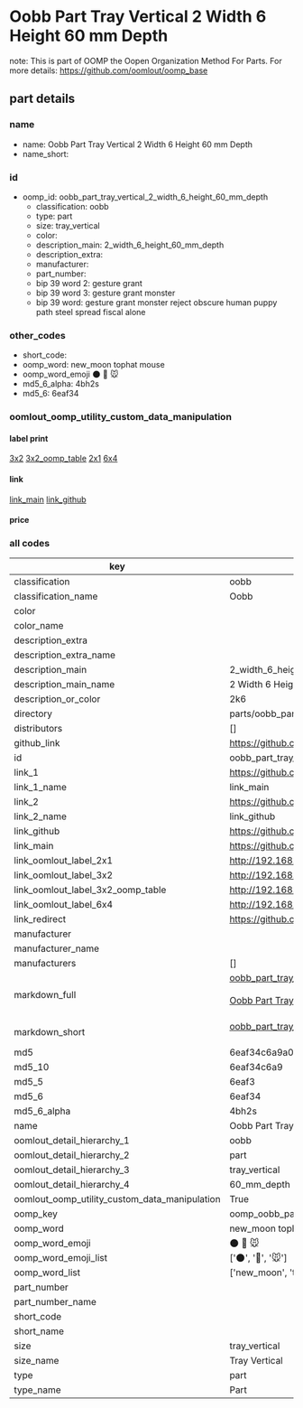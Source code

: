 # Oobb Part Tray Vertical 2 Width 6 Height 60 mm Depth  

note: This is part of OOMP the Oopen Organization Method For Parts. For more details: https://github.com/oomlout/oomp_base

##  part details
  







### name
* name: Oobb Part Tray Vertical 2 Width 6 Height 60 mm Depth
* name_short: 
### id
* oomp_id: oobb_part_tray_vertical_2_width_6_height_60_mm_depth
  * classification: oobb
  * type: part
  * size: tray_vertical
  * color: 
  * description_main: 2_width_6_height_60_mm_depth
  * description_extra: 
  * manufacturer: 
  * part_number: 
  * bip 39 word 2: gesture grant
  * bip 39 word 3: gesture grant monster
  * bip 39 word: gesture grant monster reject obscure human puppy path steel spread fiscal alone

### other_codes
* short_code: 
* oomp_word: new_moon tophat mouse
* oomp_word_emoji :new_moon: :tophat: :mouse:
* md5_6_alpha: 4bh2s
* md5_6: 6eaf34






### oomlout_oomp_utility_custom_data_manipulation
#### label print
[3x2](http://192.168.1.245:1112/?label=oomp%204bh2s)
[3x2_oomp_table](http://192.168.1.108:1112/?label=oomp%204bh2s)
[2x1](http://192.168.1.242:1112/?label=oomp%204bh2s)
[6x4](http://192.168.1.55:1112/?label=oomp%204bh2s)    

#### link

[link_main](https://github.com/oomlout/oomlout_oomp_version_1_messy/tree/main/parts/oobb_part_tray_vertical_2_width_6_height_60_mm_depth) [link_github](https://github.com/oomlout/oomlout_oomp_version_1_messy/tree/main/parts/oobb_part_tray_vertical_2_width_6_height_60_mm_depth)                             

#### price







### all codes 
| key | value |  
| --- | --- |  
| classification | oobb |  
| classification_name | Oobb |  
| color |  |  
| color_name |  |  
| description_extra |  |  
| description_extra_name |  |  
| description_main | 2_width_6_height_60_mm_depth |  
| description_main_name | 2 Width 6 Height 60 mm Depth |  
| description_or_color | 2k6 |  
| directory | parts/oobb_part_tray_vertical_2_width_6_height_60_mm_depth |  
| distributors | [] |  
| github_link | https://github.com/oomlout/oomlout_oomp_part_src/tree/main/parts/oobb_part_tray_vertical_2_width_6_height_60_mm_depth |  
| id | oobb_part_tray_vertical_2_width_6_height_60_mm_depth |  
| link_1 | https://github.com/oomlout/oomlout_oomp_version_1_messy/tree/main/parts/oobb_part_tray_vertical_2_width_6_height_60_mm_depth |  
| link_1_name | link_main |  
| link_2 | https://github.com/oomlout/oomlout_oomp_version_1_messy/tree/main/parts/oobb_part_tray_vertical_2_width_6_height_60_mm_depth |  
| link_2_name | link_github |  
| link_github | https://github.com/oomlout/oomlout_oomp_version_1_messy/tree/main/parts/oobb_part_tray_vertical_2_width_6_height_60_mm_depth |  
| link_main | https://github.com/oomlout/oomlout_oomp_version_1_messy/tree/main/parts/oobb_part_tray_vertical_2_width_6_height_60_mm_depth |  
| link_oomlout_label_2x1 | http://192.168.1.242:1112/?label=oomp%204bh2s |  
| link_oomlout_label_3x2 | http://192.168.1.245:1112/?label=oomp%204bh2s |  
| link_oomlout_label_3x2_oomp_table | http://192.168.1.108:1112/?label=oomp%204bh2s |  
| link_oomlout_label_6x4 | http://192.168.1.55:1112/?label=oomp%204bh2s |  
| link_redirect | https://github.com/oomlout/oomlout_oomp_version_1_messy/tree/main/parts/oobb_part_tray_vertical_2_width_6_height_60_mm_depth |  
| manufacturer |  |  
| manufacturer_name |  |  
| manufacturers | [] |  
| markdown_full | [oobb_part_tray_vertical_2_width_6_height_60_mm_depth](none)<br>[](none)<br>[Oobb Part Tray Vertical 2 Width 6 Height 60 Mm Depth](none)<br><br> |  
| markdown_short | [oobb_part_tray_vertical_2_width_6_height_60_mm_depth](none)<br><br> |  
| md5 | 6eaf34c6a9a0f5c1bb4c2b4f1e996b0b |  
| md5_10 | 6eaf34c6a9 |  
| md5_5 | 6eaf3 |  
| md5_6 | 6eaf34 |  
| md5_6_alpha | 4bh2s |  
| name | Oobb Part Tray Vertical 2 Width 6 Height 60 mm Depth |  
| oomlout_detail_hierarchy_1 | oobb |  
| oomlout_detail_hierarchy_2 | part |  
| oomlout_detail_hierarchy_3 | tray_vertical |  
| oomlout_detail_hierarchy_4 | 60_mm_depth |  
| oomlout_oomp_utility_custom_data_manipulation | True |  
| oomp_key | oomp_oobb_part_tray_vertical_2_width_6_height_60_mm_depth |  
| oomp_word | new_moon tophat mouse |  
| oomp_word_emoji | :new_moon: :tophat: :mouse: |  
| oomp_word_emoji_list | [':new_moon:', ':tophat:', ':mouse:'] |  
| oomp_word_list | ['new_moon', 'tophat', 'mouse'] |  
| part_number |  |  
| part_number_name |  |  
| short_code |  |  
| short_name |  |  
| size | tray_vertical |  
| size_name | Tray Vertical |  
| type | part |  
| type_name | Part |  
